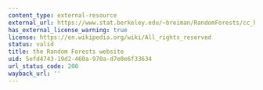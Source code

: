 ```yaml
---
content_type: external-resource
external_url: https://www.stat.berkeley.edu/~breiman/RandomForests/cc_home.htm
has_external_license_warning: true
license: https://en.wikipedia.org/wiki/All_rights_reserved
status: valid
title: the Random Forests website
uid: 5efd4743-19d2-460a-970a-d7e0e6f33634
url_status_code: 200
wayback_url: ''
---
```

